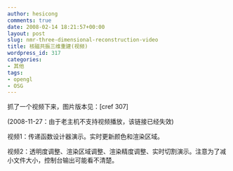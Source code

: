 ```yaml
---
author: hesicong
comments: true
date: 2008-02-14 18:21:57+00:00
layout: post
slug: nmr-three-dimensional-reconstruction-video
title: 核磁共振三维重建(视频)
wordpress_id: 317
categories:
- 其他
tags:
- opengl
- OSG
---
```


抓了一个视频下来，图片版本见：[cref 307]

(2008-11-27：由于老主机不支持视频播放，该链接已经失效)

视频1：传递函数设计器演示。实时更新颜色和渲染区域。

视频2：透明度调整、渲染区域调整、渲染精度调整、实时切割演示。注意为了减小文件大小，控制台输出可能看不清楚。
